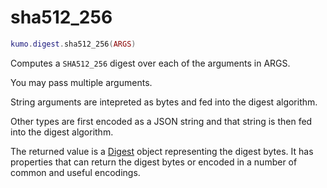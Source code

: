 # sha512_256

```lua
kumo.digest.sha512_256(ARGS)
```

Computes a `SHA512_256` digest over each of the arguments in ARGS.

You may pass multiple arguments.

String arguments are intepreted as bytes and fed into the digest algorithm.

Other types are first encoded as a JSON string and that string is then fed
into the digest algorithm.

The returned value is a [Digest](index.md) object representing the digest
bytes. It has properties that can return the digest bytes or encoded in
a number of common and useful encodings.
